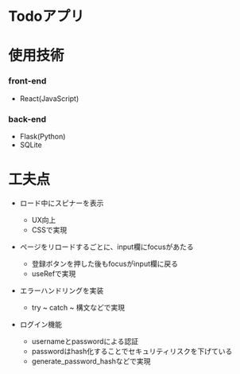 # Todoアプリ

# 使用技術
### front-end
- React(JavaScript)

### back-end
- Flask(Python)
- SQLite

# 工夫点
- ロード中にスピナーを表示
    - UX向上
    - CSSで実現

- ページをリロードするごとに、input欄にfocusがあたる
    - 登録ボタンを押した後もfocusがinput欄に戻る
    - useRefで実現

- エラーハンドリングを実装
    - try ~ catch ~ 構文などで実現

- ログイン機能
    - usernameとpasswordによる認証
    - passwordはhash化することでセキュリティリスクを下げている
    - generate_password_hashなどで実現